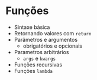 # Funções

* Sintaxe básica
* Retornando valores com `return`
* Parâmetros e argumentos
    * obrigatórios e opcionais
* Parametros arbitrários
    * `args` e `kwargs`
* Funções recursivas
* Funções `lambda`